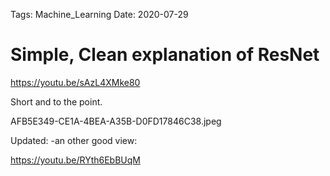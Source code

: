 Tags: Machine_Learning
Date: 2020-07-29
# Simple, Clean explanation of ResNet

https://youtu.be/sAzL4XMke80

Short and to the point.

AFB5E349-CE1A-4BEA-A35B-D0FD17846C38.jpeg

Updated:
 -an other good view:


https://youtu.be/RYth6EbBUqM
